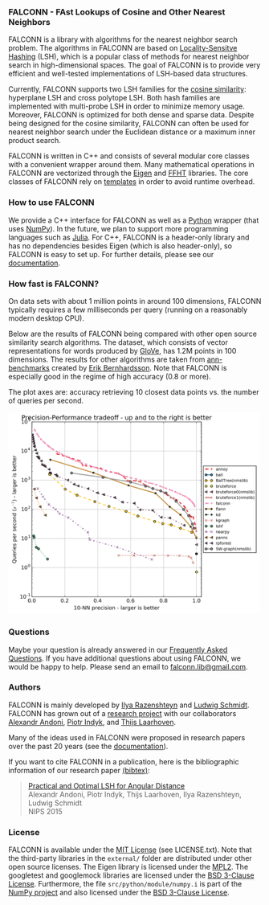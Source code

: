 ### FALCONN - FAst Lookups of Cosine and Other Nearest Neighbors

FALCONN is a library with algorithms for the nearest neighbor search problem. The algorithms in FALCONN are based on
[Locality-Sensitve Hashing](https://en.wikipedia.org/wiki/Locality-sensitive_hashing) (LSH), which is a popular class of methods for nearest neighbor search in high-dimensional spaces.
The goal of FALCONN is to provide very efficient and well-tested implementations of LSH-based data structures.

Currently, FALCONN supports two LSH families for the [cosine similarity](https://en.wikipedia.org/wiki/Cosine_similarity): hyperplane LSH and cross polytope LSH.
Both hash families are implemented with multi-probe LSH in order to minimize memory usage.
Moreover, FALCONN is optimized for both dense and sparse data.
Despite being designed for the cosine similarity, FALCONN can often be used for nearest neighbor search under
the Euclidean distance or a maximum inner product search.

FALCONN is written in C++ and consists of several modular core classes with a convenient wrapper around them.
Many mathematical operations in FALCONN are vectorized through the [Eigen](http://eigen.tuxfamily.org/index.php?title=Main_Page) and [FFHT](https://github.com/FALCONN-LIB/FFHT) libraries.
The core classes of FALCONN rely on [templates](https://en.wikipedia.org/wiki/Andrei_Alexandrescu) in order to avoid runtime overhead.

### How to use FALCONN

We provide a C++ interface for FALCONN as well as a [Python](https://www.python.org/) wrapper (that uses [NumPy](http://www.numpy.org/)). In the future, we plan to support more programming languages such as [Julia](http://julialang.org/). For C++, FALCONN is a header-only library and has no dependencies besides Eigen (which is also header-only),
so FALCONN is easy to set up. For further details, please see our [documentation](https://github.com/falconn-lib/falconn/wiki).

### How fast is FALCONN?

On data sets with about 1 million points in around 100 dimensions, FALCONN typically
requires a few milliseconds per query (running on a reasonably modern desktop CPU).

Below are the results of FALCONN being compared with other open source similarity search
algorithms. The dataset, which consists of vector representations for words produced by [GloVe](http://nlp.stanford.edu/projects/glove/),
has 1.2M points in 100 dimensions. The results for other algorithms are taken from [ann-benchmarks](https://github.com/erikbern/ann-benchmarks)
created by [Erik Bernhardsson](http://erikbern.com/).
Note that FALCONN is especially good in the regime of high accuracy
(0.8 or more).

The plot axes are: accuracy retrieving 10 closest data points vs. the number of queries per second.

<img src="plot.png" width="500"/>

### Questions

Maybe your question is already answered in our [Frequently Asked Questions](https://github.com/falconn-lib/falconn/wiki/FAQ).
If you have additional questions about using FALCONN, we would be happy to help. Please send an email to falconn.lib@gmail.com.

### Authors

FALCONN is mainly developed by [Ilya Razenshteyn](http://www.ilyaraz.org/) and [Ludwig Schmidt](http://people.csail.mit.edu/ludwigs/).
FALCONN has grown out of a [research project](http://papers.nips.cc/paper/5893-practical-and-optimal-lsh-for-angular-distance) with our collaborators [Alexandr Andoni](http://www.mit.edu/~andoni/), [Piotr Indyk](https://people.csail.mit.edu/indyk/), and [Thijs Laarhoven](http://thijs.com/).

Many of the ideas used in FALCONN were proposed in research papers over the past 20 years (see the [documentation](https://github.com/FALCONN-LIB/FALCONN/wiki/Bibliography)).

If you want to cite FALCONN in a publication, here is the bibliographic information of  our research paper [(bibtex)](http://papers.nips.cc/paper/5893-practical-and-optimal-lsh-for-angular-distance/bibtex):

> [Practical and Optimal LSH for Angular Distance](http://papers.nips.cc/paper/5893-practical-and-optimal-lsh-for-angular-distance)  
> Alexandr Andoni, Piotr Indyk, Thijs Laarhoven, Ilya Razenshteyn, Ludwig Schmidt  
> NIPS 2015

### License

FALCONN is available under the [MIT License](https://opensource.org/licenses/MIT) (see LICENSE.txt).
Note that the third-party libraries in the `external/` folder are distributed under other open source licenses.
The Eigen library is licensed under the [MPL2](https://www.mozilla.org/en-US/MPL/2.0/).
The googletest and googlemock libraries are licensed under the [BSD 3-Clause License](https://opensource.org/licenses/BSD-3-Clause).
Furthermore, the file `src/python/module/numpy.i` is part of the [NumPy project](http://www.numpy.org/) and also licensed under the [BSD 3-Clause License](https://opensource.org/licenses/BSD-3-Clause).
